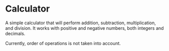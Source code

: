 <h1>Calculator</h1>

<p>A simple calculator that will perform addition, subtraction, multiplication, and division. It works with positive and negative numbers, both integers and decimals.</p>

<p>Currently, order of operations is not taken into account.</p>
